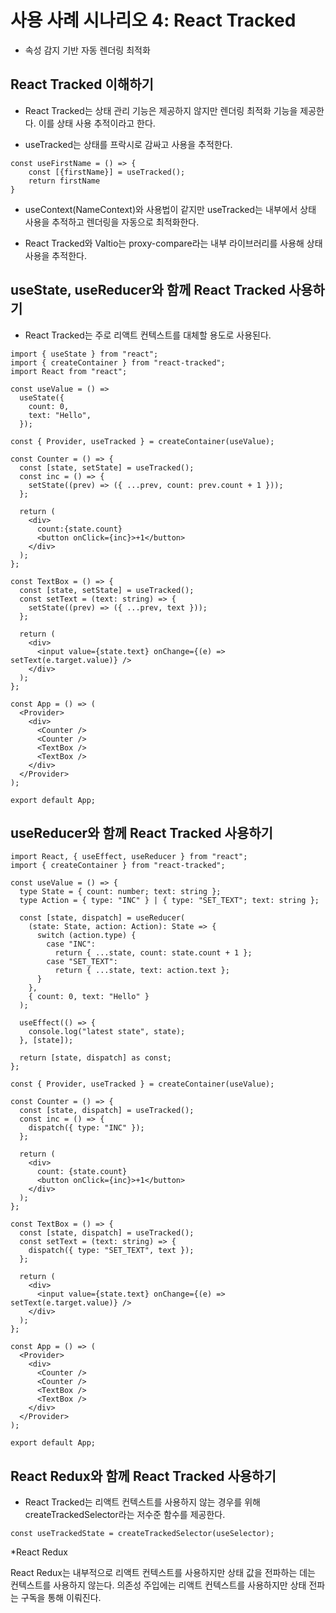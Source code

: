 # 사용 사례 시나리오 4: React Tracked

- 속성 감지 기반 자동 렌더링 최적화

## React Tracked 이해하기

- React Tracked는 상태 관리 기능은 제공하지 않지만 렌더링 최적화 기능을 제공한다. 이를 상태 사용 추적이라고 한다.

- useTracked는 상태를 프락시로 감싸고 사용을 추적한다.

```JS
const useFirstName = () => {
    const [{firstName}] = useTracked();
    return firstName
}
```

- useContext(NameContext)와 사용법이 같지만 useTracked는 내부에서 상태 사용을 추적하고 렌더링을 자동으로 최적화한다.

- React Tracked와 Valtio는 proxy-compare라는 내부 라이브러리를 사용해 상태 사용을 추적한다.

## useState, useReducer와 함께 React Tracked 사용하기

- React Tracked는 주로 리액트 컨텍스트를 대체할 용도로 사용된다.

```tsx
import { useState } from "react";
import { createContainer } from "react-tracked";
import React from "react";

const useValue = () =>
  useState({
    count: 0,
    text: "Hello",
  });

const { Provider, useTracked } = createContainer(useValue);

const Counter = () => {
  const [state, setState] = useTracked();
  const inc = () => {
    setState((prev) => ({ ...prev, count: prev.count + 1 }));
  };

  return (
    <div>
      count:{state.count}
      <button onClick={inc}>+1</button>
    </div>
  );
};

const TextBox = () => {
  const [state, setState] = useTracked();
  const setText = (text: string) => {
    setState((prev) => ({ ...prev, text }));
  };

  return (
    <div>
      <input value={state.text} onChange={(e) => setText(e.target.value)} />
    </div>
  );
};

const App = () => (
  <Provider>
    <div>
      <Counter />
      <Counter />
      <TextBox />
      <TextBox />
    </div>
  </Provider>
);

export default App;
```

## useReducer와 함께 React Tracked 사용하기

```tsx
import React, { useEffect, useReducer } from "react";
import { createContainer } from "react-tracked";

const useValue = () => {
  type State = { count: number; text: string };
  type Action = { type: "INC" } | { type: "SET_TEXT"; text: string };

  const [state, dispatch] = useReducer(
    (state: State, action: Action): State => {
      switch (action.type) {
        case "INC":
          return { ...state, count: state.count + 1 };
        case "SET_TEXT":
          return { ...state, text: action.text };
      }
    },
    { count: 0, text: "Hello" }
  );

  useEffect(() => {
    console.log("latest state", state);
  }, [state]);

  return [state, dispatch] as const;
};

const { Provider, useTracked } = createContainer(useValue);

const Counter = () => {
  const [state, dispatch] = useTracked();
  const inc = () => {
    dispatch({ type: "INC" });
  };

  return (
    <div>
      count: {state.count}
      <button onClick={inc}>+1</button>
    </div>
  );
};

const TextBox = () => {
  const [state, dispatch] = useTracked();
  const setText = (text: string) => {
    dispatch({ type: "SET_TEXT", text });
  };

  return (
    <div>
      <input value={state.text} onChange={(e) => setText(e.target.value)} />
    </div>
  );
};

const App = () => (
  <Provider>
    <div>
      <Counter />
      <Counter />
      <TextBox />
      <TextBox />
    </div>
  </Provider>
);

export default App;
```

## React Redux와 함께 React Tracked 사용하기

- React Tracked는 리액트 컨텍스트를 사용하지 않는 경우를 위해 createTrackedSelector라는 저수준 함수를 제공한다.

```JS
const useTrackedState = createTrackedSelector(useSelector);
```

\*React Redux

React Redux는 내부적으로 리액트 컨텍스트를 사용하지만 상태 값을 전파하는 데는 컨텍스트를 사용하지 않는다. 의존성 주입에는 리액트 컨텍스트를 사용하지만 상태 전파는 구독을 통해 이뤄진다.

